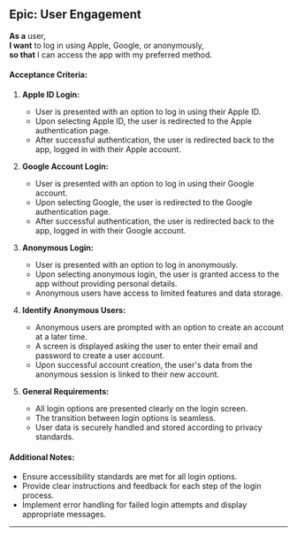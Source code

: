 ## Epic: User Engagement

**As a** user,  
**I want** to log in using Apple, Google, or anonymously,  
**so that** I can access the app with my preferred method.
#### Acceptance Criteria:

1. **Apple ID Login:**
    
    - User is presented with an option to log in using their Apple ID.
    - Upon selecting Apple ID, the user is redirected to the Apple authentication page.
    - After successful authentication, the user is redirected back to the app, logged in with their Apple account.
      
2. **Google Account Login:**
    
    - User is presented with an option to log in using their Google account.
    - Upon selecting Google, the user is redirected to the Google authentication page.
    - After successful authentication, the user is redirected back to the app, logged in with their Google account.
      
3. **Anonymous Login:**
    
    - User is presented with an option to log in anonymously.
    - Upon selecting anonymous login, the user is granted access to the app without providing personal details.
    - Anonymous users have access to limited features and data storage.
      
4. **Identify Anonymous Users:**
    
    - Anonymous users are prompted with an option to create an account at a later time.
    - A screen is displayed asking the user to enter their email and password to create a user account.
    - Upon successful account creation, the user's data from the anonymous session is linked to their new account.
      
5. **General Requirements:**
    
    - All login options are presented clearly on the login screen.
    - The transition between login options is seamless.
    - User data is securely handled and stored according to privacy standards.

#### Additional Notes:

- Ensure accessibility standards are met for all login options.
- Provide clear instructions and feedback for each step of the login process.
- Implement error handling for failed login attempts and display appropriate messages.
-----------

